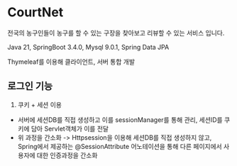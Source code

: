 # CourtNet
전국의 농구인들이 농구를 할 수 있는 구장을 찾아보고 리뷰할 수 있는 서비스 입니다.

Java 21, SpringBoot 3.4.0, Mysql 9.0.1, Spring Data JPA

Thymeleaf를 이용해 클라이언트, 서버 통합 개발

## 로그인 기능
1. 쿠키 + 세션 이용
- 서버에 세션DB를 직접 생성하고 이를 sessionManager를 통해 관리, 세션ID를 쿠키에 담아 Servlet객체가 이를 전달
- 위 과정을 간소화 -> Httpsession을 이용해 세션DB를 직접 생성하지 않고, Spring에서 제공하는 @SessionAttribute 어노테이션을 통해 다른 페이지에서 사용자에 대한 인증과정을 간소화


